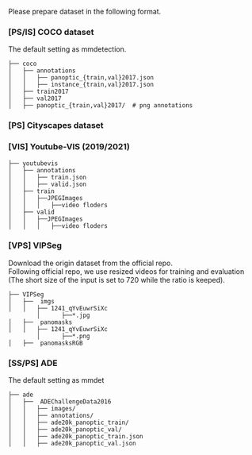 Please prepare dataset in the following format.

### [PS/IS] COCO dataset

The default setting as mmdetection.

```
├── coco
│   ├── annotations
│   │   ├── panoptic_{train,val}2017.json
│   │   ├── instance_{train,val}2017.json
│   ├── train2017
│   ├── val2017
│   ├── panoptic_{train,val}2017/  # png annotations
```


### [PS] Cityscapes dataset 



### [VIS] Youtube-VIS (2019/2021)

```
├── youtubevis
│   ├── annotations
│   │   ├── train.json
│   │   ├── valid.json
│   ├── train
│   │   ├──JPEGImages
│   │   │   ├──video floders
│   ├── valid
│   │   ├──JPEGImages
│   │   │   ├──video floders
```

### [VPS] VIPSeg

Download the origin dataset from the official repo.\
Following official repo, we use resized videos for training and evaluation (The short size of the input is set to 720 while the ratio is keeped).

```
├── VIPSeg
│   ├──  imgs
│   │   ├── 1241_qYvEuwrSiXc
        │      ├──*.jpg
│   ├──  panomasks 
│   │   ├── 1241_qYvEuwrSiXc
        │      ├──*.png
│   ├──  panomasksRGB 
```

### [SS/PS] ADE  

The default setting as mmdet

```
├── ade
│   ├──  ADEChallengeData2016
│   │   ├── images/
│   │   ├── annotations/
│   │   ├── ade20k_panoptic_train/
│   │   ├── ade20k_panoptic_val/
│   │   ├── ade20k_panoptic_train.json
│   │   ├── ade20k_panoptic_val.json
```

